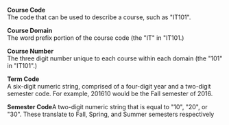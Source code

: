 **Course Code**  
    The code that can be used to describe a course, such as "IT101".
    
**Course Domain**  
    The word prefix portion of the course code (the "IT" in "IT101.)
    
**Course Number**  
    The three digit number unique to each course within each domain (the "101" in "IT101".)

**Term Code**  
    A six-digit numeric string, comprised of a four-digit year and a two-digit semester code. For example, 201610 would be the Fall semester of 2016.

**Semester Code**A two-digit numeric string that is equal to "10", "20", or "30". These translate to Fall, Spring, and Summer semesters respectively
